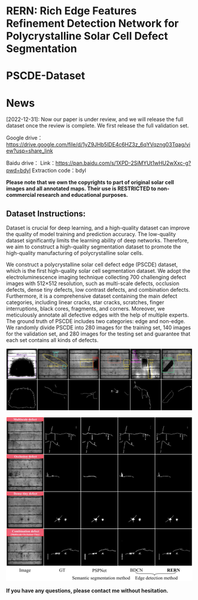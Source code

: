 # RERN: Rich Edge Features Refinement Detection Network for Polycrystalline Solar Cell Defect Segmentation

# PSCDE-Dataset

# News
[2022-12-31]: Now our paper is under review, and we will release the full dataset once the review is complete. We first release the full validation set.

Google drive：
https://drive.google.com/file/d/1yZ9JHb5IDE4c6HZ3z_6qYVqzng03Tqag/view?usp=share_link

Baidu drive：
Link：https://pan.baidu.com/s/1XPD-2SiMYUt1wHU2wXxc-g?pwd=bdyl 
Extraction code：bdyl 



**Please note that we own the copyrights to part of original solar cell images and all annotated maps. Their use is RESTRICTED to non-commercial research and educational purposes.**

## Dataset Instructions:
Dataset is crucial for deep learning, and a high-quality dataset can improve the quality of model training and prediction accuracy. The low-quality dataset significantly limits the learning ability of deep networks. Therefore, we aim to construct a high-quality segmentation dataset to promote the high-quality manufacturing of polycrystalline solar cells.

We construct a polycrystalline solar cell defect edge (PSCDE) dataset, which is the first high-quality solar cell segmentation dataset. We adopt the electroluminescence imaging technique collecting 700 challenging defect images with 512×512 resolution, such as multi-scale defects, occlusion defects, dense tiny defects, low contrast defects, and combination defects. Furthermore, it is a comprehensive dataset containing the main defect categories, including linear cracks, star cracks, scratches, finger interruptions, black cores, fragments, and corners. Moreover, we meticulously annotate all defective edges with the help of multiple experts. The ground truth of PSCDE includes two categories: edge and non-edge. We randomly divide PSCDE into 280 images for the training set, 140 images for the validation set, and 280 images for the testing set and guarantee that each set contains all kinds of defects.


![image](https://github.com/wch313/PSCDE-Dataset/blob/main/PSCDE.jpg)

![image](https://github.com/wch313/PSCDE-Dataset/blob/main/Figure1.jpg)




**If you have any questions, please contact me without hesitation.**
